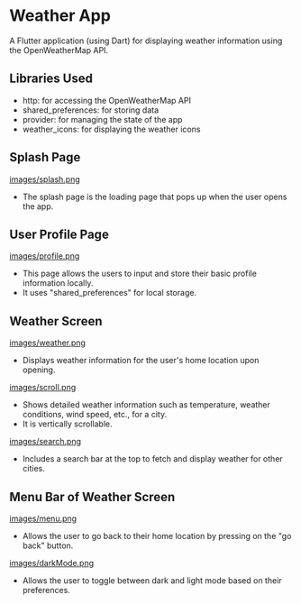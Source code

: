 # Weather App

A Flutter application (using Dart) for displaying weather information using the OpenWeatherMap API.

## Libraries Used
- http: for accessing the OpenWeatherMap API
- shared_preferences: for storing data
- provider: for managing the state of the app
- weather_icons: for displaying the weather icons

## Splash Page
[images/splash.png](images/splash.png)

- The splash page is the loading page that pops up when the user opens the app.

## User Profile Page
[images/profile.png](images/profile.png)

- This page allows the users to input and store their basic profile information locally.
- It uses "shared_preferences" for local storage.

## Weather Screen
[images/weather.png](images/weather.png)

- Displays weather information for the user's home location upon opening.

[images/scroll.png](images/scroll.png)
- Shows detailed weather information such as temperature, weather conditions, wind speed, etc., for a city.
- It is vertically scrollable.

[images/search.png](images/search.png)
- Includes a search bar at the top to fetch and display weather for other cities.

## Menu Bar of Weather Screen
[images/menu.png](images/menu.png)

- Allows the user to go back to their home location by pressing on the "go back" button.

[images/darkMode.png](images/darkMode.png)
- Allows the user to toggle between dark and light mode based on their preferences.
